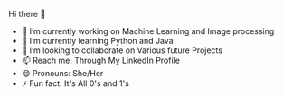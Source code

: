 Hi there 👋

- 🔭 I’m currently working on Machine Learning and Image processing 
- 🌱 I’m currently learning Python and Java
- 👯 I’m looking to collaborate on Various future Projects
- 📫 Reach me: Through My LinkedIn Profile
- 😄 Pronouns: She/Her
- ⚡ Fun fact: It's All 0's and 1's
